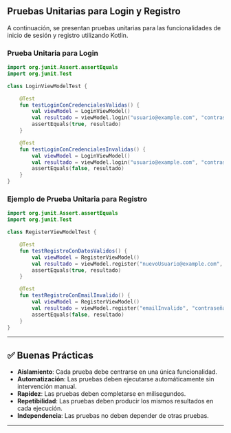## Pruebas Unitarias para Login y Registro

A continuación, se presentan pruebas unitarias para las funcionalidades de inicio de sesión y registro utilizando Kotlin.

### Prueba Unitaria para Login

```kotlin
import org.junit.Assert.assertEquals
import org.junit.Test

class LoginViewModelTest {

    @Test
    fun testLoginConCredencialesValidas() {
        val viewModel = LoginViewModel()
        val resultado = viewModel.login("usuario@example.com", "contraseñaSegura")
        assertEquals(true, resultado)
    }

    @Test
    fun testLoginConCredencialesInvalidas() {
        val viewModel = LoginViewModel()
        val resultado = viewModel.login("usuario@example.com", "contraseñaIncorrecta")
        assertEquals(false, resultado)
    }
}
```

### Ejemplo de Prueba Unitaria para Registro

```kotlin
import org.junit.Assert.assertEquals
import org.junit.Test

class RegisterViewModelTest {

    @Test
    fun testRegistroConDatosValidos() {
        val viewModel = RegisterViewModel()
        val resultado = viewModel.register("nuevoUsuario@example.com", "contraseñaSegura")
        assertEquals(true, resultado)
    }

    @Test
    fun testRegistroConEmailInvalido() {
        val viewModel = RegisterViewModel()
        val resultado = viewModel.register("emailInvalido", "contraseñaSegura")
        assertEquals(false, resultado)
    }
}
```

---

## ✅ Buenas Prácticas

* **Aislamiento**: Cada prueba debe centrarse en una única funcionalidad.
* **Automatización**: Las pruebas deben ejecutarse automáticamente sin intervención manual.
* **Rapidez**: Las pruebas deben completarse en milisegundos.
* **Repetibilidad**: Las pruebas deben producir los mismos resultados en cada ejecución.
* **Independencia**: Las pruebas no deben depender de otras pruebas.

---
